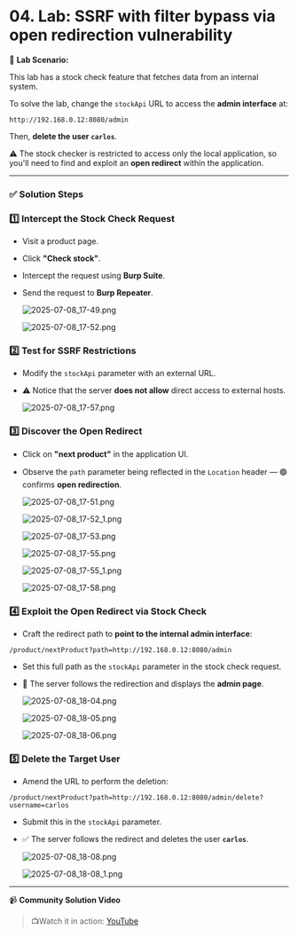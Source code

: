 # 04. Lab: SSRF with filter bypass via open redirection vulnerability

🧪 **Lab Scenario:**

This lab has a stock check feature that fetches data from an internal system.

To solve the lab, change the `stockApi` URL to access the **admin interface** at:

```
http://192.168.0.12:8080/admin
```

Then, **delete the user `carlos`**.

⚠️ The stock checker is restricted to access only the local application, so you'll need to find and exploit an **open redirect** within the application.

---

### ✅ Solution Steps

### 1️⃣ Intercept the Stock Check Request

- Visit a product page.
- Click **"Check stock"**.
- Intercept the request using **Burp Suite**.
- Send the request to **Burp Repeater**.
    
    ![2025-07-08_17-49.png](LabImg/2025-07-08_17-49.png)
    
    ![2025-07-08_17-52.png](LabImg/2025-07-08_17-52.png)
    

### 2️⃣ Test for SSRF Restrictions

- Modify the `stockApi` parameter with an external URL.
- ⚠️ Notice that the server **does not allow** direct access to external hosts.
    
    ![2025-07-08_17-57.png](LabImg/2025-07-08_17-57.png)
    

### 3️⃣ Discover the Open Redirect

- Click on **"next product"** in the application UI.
- Observe the `path` parameter being reflected in the `Location` header — 🟢 confirms **open redirection**.
    
    ![2025-07-08_17-51.png](LabImg/2025-07-08_17-51.png)
    
    ![2025-07-08_17-52_1.png](LabImg/2025-07-08_17-52_1.png)
    
    ![2025-07-08_17-53.png](LabImg/2025-07-08_17-53.png)
    
    ![2025-07-08_17-55.png](LabImg/2025-07-08_17-55.png)
    
    ![2025-07-08_17-55_1.png](LabImg/2025-07-08_17-55_1.png)
    
    ![2025-07-08_17-58.png](LabImg/2025-07-08_17-58.png)
    

### 4️⃣ Exploit the Open Redirect via Stock Check

- Craft the redirect path to **point to the internal admin interface**:

```
/product/nextProduct?path=http://192.168.0.12:8080/admin
```

- Set this full path as the `stockApi` parameter in the stock check request.
- 🔄 The server follows the redirection and displays the **admin page**.
    
    ![2025-07-08_18-04.png](LabImg/2025-07-08_18-04.png)
    
    ![2025-07-08_18-05.png](LabImg/2025-07-08_18-05.png)
    
    ![2025-07-08_18-06.png](LabImg/2025-07-08_18-06.png)
    

### 5️⃣ Delete the Target User

- Amend the URL to perform the deletion:

```
/product/nextProduct?path=http://192.168.0.12:8080/admin/delete?username=carlos
```

- Submit this in the `stockApi` parameter.
- ✅ The server follows the redirect and deletes the user **`carlos`**.
    
    ![2025-07-08_18-08.png](LabImg/2025-07-08_18-08.png)
    
    ![2025-07-08_18-08_1.png](LabImg/2025-07-08_18-08_1.png)
    

---

📹 **Community Solution Video**

> 📺Watch it in action: [YouTube](https://youtu.be/iF1BPVTqM10)
>